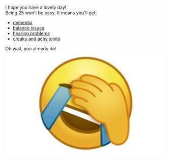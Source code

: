 I hope you have a lovely day!<br>
Being 25 won't be easy. It means you'll get:
- [dementia](https://www.who.int/news-room/fact-sheets/detail/gambling "something you can't forget")
- [balance issues](https://my.clevelandclinic.org/health/diseases/3909-alcoholism "source of your issues")
- [hearing problems](https://www.specsavers.ie/hearing/hearing-aids "you'll need hearing aids")
- [creaky and achy joints](https://www.who.int/health-topics/drugs-psychoactive#tab=tab_1 "we both know your problem")

Oh wait, you already do!
[![facepalm laugh](https://raw.githubusercontent.com/corollari/crying-laughing-facepalm-emoji/master/wechat-emoji.jpg)](/surprise.html)
